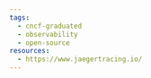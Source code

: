```yaml
---
tags:
  - cncf-graduated
  - observability
  - open-source
resources:
  - https://www.jaegertracing.io/
---
```

